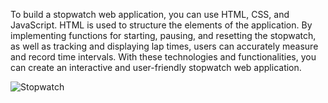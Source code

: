 To build a stopwatch web application, you can use HTML, CSS, and JavaScript. HTML is used to structure the elements of the application. By implementing functions for starting, pausing, and resetting the stopwatch, as well as tracking and displaying lap times, users can accurately measure and record time intervals. With these technologies and functionalities, you can create an interactive and user-friendly stopwatch web application.

![Stopwatch](https://github.com/user-attachments/assets/05684188-5285-4a9c-b29c-9ec1c88d90d6)
